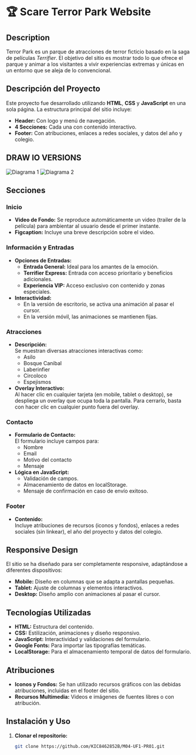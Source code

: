 # 🏆 Scare Terror Park Website 

## Description

Terror Park es un parque de atracciones de terror ficticio basado en la saga de películas *Terrifier*. El objetivo del sitio es mostrar todo lo que ofrece el parque y animar a los visitantes a vivir experiencias extremas y únicas en un entorno que se aleja de lo convencional.

## Descripción del Proyecto

Este proyecto fue desarrollado utilizando **HTML**, **CSS** y **JavaScript** en una sola página. La estructura principal del sitio incluye:

- **Header:** Con logo y menú de navegación.
- **4 Secciones:** Cada una con contenido interactivo.
- **Footer:** Con atribuciones, enlaces a redes sociales, y datos del año y colegio.

## DRAW IO VERSIONS

![Diagrama 1](DesktopVersion.drawio.png)
![Diagrama 2](MobileVersion.drawio.png)


## Secciones

### Inicio
- **Video de Fondo:** Se reproduce automáticamente un video (trailer de la película) para ambientar al usuario desde el primer instante.
- **Figcaption:** Incluye una breve descripción sobre el video.

### Información y Entradas
- **Opciones de Entradas:**  
  - **Entrada General:** Ideal para los amantes de la emoción.
  - **Terrifier Express:** Entrada con acceso prioritario y beneficios adicionales.
  - **Experiencia VIP:** Acceso exclusivo con contenido y zonas especiales.
- **Interactividad:**  
  - En la versión de escritorio, se activa una animación al pasar el cursor.
  - En la versión móvil, las animaciones se mantienen fijas.

### Atracciones
- **Descripción:**  
  Se muestran diversas atracciones interactivas como:
  - Asilo
  - Bosque Canibal
  - Laberinfier
  - Circoloco
  - Espejismos
- **Overlay Interactivo:**  
  Al hacer clic en cualquier tarjeta (en mobile, tablet o desktop), se despliega un overlay que ocupa toda la pantalla. Para cerrarlo, basta con hacer clic en cualquier punto fuera del overlay.

### Contacto
- **Formulario de Contacto:**  
  El formulario incluye campos para:
  - Nombre
  - Email
  - Motivo del contacto
  - Mensaje
- **Lógica en JavaScript:**  
  - Validación de campos.
  - Almacenamiento de datos en localStorage.
  - Mensaje de confirmación en caso de envío exitoso.

### Footer
- **Contenido:**  
  Incluye atribuciones de recursos (iconos y fondos), enlaces a redes sociales (sin linkear), el año del proyecto y datos del colegio.

## Responsive Design

El sitio se ha diseñado para ser completamente responsive, adaptándose a diferentes dispositivos:
- **Mobile:** Diseño en columnas que se adapta a pantallas pequeñas.
- **Tablet:** Ajuste de columnas y elementos interactivos.
- **Desktop:** Diseño amplio con animaciones al pasar el cursor.

## Tecnologías Utilizadas

- **HTML:** Estructura del contenido.
- **CSS:** Estilización, animaciones y diseño responsivo.
- **JavaScript:** Interactividad y validaciones del formulario.
- **Google Fonts:** Para importar las tipografías temáticas.
- **LocalStorage:** Para el almacenamiento temporal de datos del formulario.

## Atribuciones

- **Iconos y Fondos:** Se han utilizado recursos gráficos con las debidas atribuciones, incluidas en el footer del sitio.
- **Recursos Multimedia:** Videos e imágenes de fuentes libres o con atribución.

## Instalación y Uso

1. **Clonar el repositorio:**

   ```bash
   git clone https://github.com/KIC8462852B/M04-UF1-PR01.git
